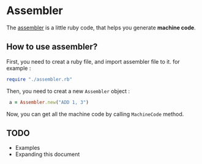 # Assembler 

The [assembler](https://github.com/prp-e/8bitcomputer/tree/master/assembler) is a little ruby code, that helps you generate __machine code__. 

## How to use assembler?

First, you need to creat a ruby file, and import assembler file to it. for example :

```ruby
require "./assembler.rb"
```
Then, you need to creat a new `Assembler` object :

```ruby
 a = Assembler.new("ADD 1, 3")
```

Now, you can get all the machine code by calling `MachineCode` method. 

## TODO 

* Examples
* Expanding this document
